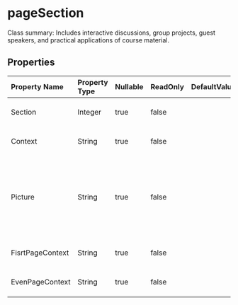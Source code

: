 # **pageSection**

Class summary: Includes interactive discussions, group projects, guest speakers, and practical applications of course material. 

## **Properties**

| Property Name | Property Type | Nullable |  ReadOnly | DefaultValue | Description | 
| :- | :- | :- |:- |  :- | :- |
|Section|Integer|true|false |  |0,1,2  left , middle ,right|
|Context|String|true|false |  |page context script            |
|Picture|String|true|false |  |A property named "Picture" with both getter and setter methods of type string is defined.|
|FisrtPageContext|String|true|false |  |fisrt page context script|
|EvenPageContext|String|true|false |  |Even page context script|

